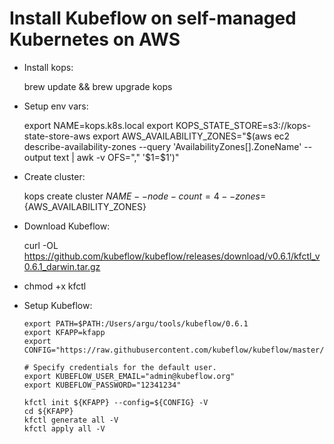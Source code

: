 # Install Kubeflow on self-managed Kubernetes on AWS

- Install kops:

  brew update && brew upgrade kops

- Setup env vars:

	export NAME=kops.k8s.local
	export KOPS_STATE_STORE=s3://kops-state-store-aws
	export AWS_AVAILABILITY_ZONES="$(aws ec2 describe-availability-zones --query 'AvailabilityZones[].ZoneName' --output text | awk -v OFS="," '$1=$1')"

- Create cluster:

	kops create cluster ${NAME} --node-count=4 --zones=${AWS_AVAILABILITY_ZONES}

- Download Kubeflow:

	curl -OL https://github.com/kubeflow/kubeflow/releases/download/v0.6.1/kfctl_v0.6.1_darwin.tar.gz

- chmod +x kfctl
- Setup Kubeflow:

	```
	export PATH=$PATH:/Users/argu/tools/kubeflow/0.6.1
	export KFAPP=kfapp
	export CONFIG="https://raw.githubusercontent.com/kubeflow/kubeflow/master/bootstrap/config/kfctl_existing_arrikto.0.6.yaml"

	# Specify credentials for the default user.
	export KUBEFLOW_USER_EMAIL="admin@kubeflow.org"
	export KUBEFLOW_PASSWORD="12341234"

	kfctl init ${KFAPP} --config=${CONFIG} -V
	cd ${KFAPP}
	kfctl generate all -V
	kfctl apply all -V
	```